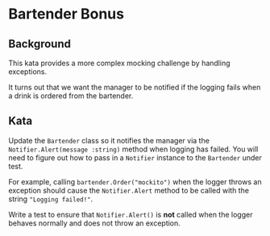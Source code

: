 # Bartender Bonus

## Background
This kata provides a more complex mocking challenge by handling exceptions.

It turns out that we want the manager to be notified if the logging fails when a 
drink is ordered from the bartender.

## Kata
Update the `Bartender` class so it notifies the manager via the 
`Notifier.Alert(message :string)` method when logging has failed.
You will need to figure out how to pass in a `Notifier` instance to
the `Bartender` under test.

For example, calling `bartender.Order("mockito")` when the logger throws an
exception should cause the `Notifier.Alert` method to be called
with the string `"Logging failed!"`.

Write a test to ensure that `Notifier.Alert()` is **not** called when the logger
behaves normally and does not throw an exception.
